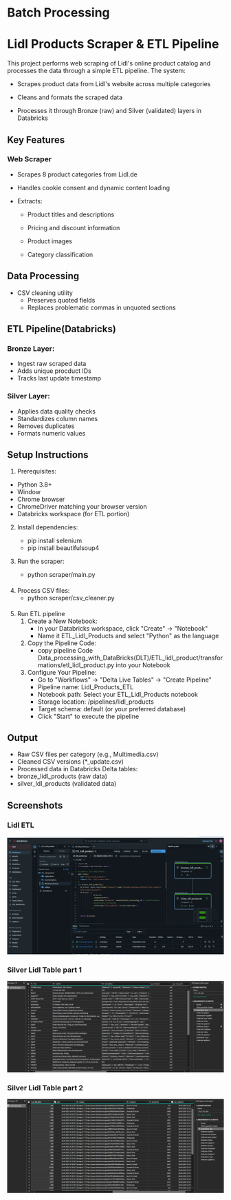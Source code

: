 # Batch Processing
Lidl Products Scraper & ETL Pipeline
===============================

This project performs web scraping of Lidl's online product catalog and processes the data through a simple ETL pipeline. The system:

- Scrapes product data from Lidl's website across multiple categories

- Cleans and formats the scraped data

- Processes it through Bronze (raw) and Silver (validated) layers in Databricks

## Key Features
### Web Scraper
- Scrapes 8 product categories from Lidl.de

- Handles cookie consent and dynamic content loading

- Extracts:

   - Product titles and descriptions

   - Pricing and discount information

   - Product images

   - Category classification

## Data Processing
- CSV cleaning utility
  - Preserves quoted fields
  - Replaces problematic commas in unquoted sections
## ETL Pipeline(Databricks)
### Bronze Layer:
  - Ingest raw scraped data
  - Adds unique procduct IDs
  -  Tracks last update timestamp
### Silver Layer:
  - Applies data quality checks
  - Standardizes column names
  - Removes duplicates
  - Formats numeric values

## Setup Instructions
1. Prerequisites:
  - Python 3.8+
  - Window
  - Chrome browser
  - ChromeDriver matching your browser version
  - Databricks workspace (for ETL portion)
2. Install dependencies:
   - pip install selenium 
   - pip install beautifulsoup4
     

3. Run the scraper:
   - python scraper/main.py
####
4. Process CSV files:
   - python scraper/csv_cleaner.py
####
5. Run ETL pipeline
   1. Create a New Notebook:
      - In your Databricks workspace, click "Create" → "Notebook"
      - Name it ETL_Lidl_Products and select "Python" as the language
   2. Copy the Pipeline Code:
      - copy pipeline Code Data_processing_with_DataBricks(DLT)/ETL_lidl_product/transformations/etl_lidl_product.py into your Notebook
   3. Configure Your Pipeline:
      - Go to "Workflows" → "Delta Live Tables" → "Create Pipeline"
      - Pipeline name: Lidl_Products_ETL
      - Notebook path: Select your ETL_Lidl_Products notebook
      - Storage location: /pipelines/lidl_products
      - Target schema: default (or your preferred database)
      - Click "Start" to execute the pipeline
  ####
## Output
- Raw CSV files per category (e.g., Multimedia.csv)
- Cleaned CSV versions (*_update.csv)
- Processed data in Databricks Delta tables:
- bronze_lidl_products (raw data)
- silver_ldl_products (validated data)
####
## Screenshots
### Lidl ETL
![Lidl_data_pipeline.png](lidl_shop_scraping/image%2FLidl_data_pipeline.png)

####
### Silver Lidl Table part 1
![silver_lidl_table.png](lidl_shop_scraping/image%2Fsilver_lidl_table.png)
### Silver Lidl Table part 2
![silver_lidl_table02.png](lidl_shop_scraping/image%2Fsilver_lidl_table02.png)

